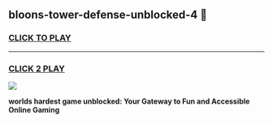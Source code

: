 
## bloons-tower-defense-unblocked-4 👋
<h3>
<a href="https://premium.freeplayer.one?title=bloons-tower-defense-unblocked-4&ref=14F">CLICK TO PLAY</a></h3>
<hr>

<h3>
<a href="https://premium.freeplayer.one?title=bloons-tower-defense-unblocked-4&ref=14F">CLICK 2 PLAY</a>
  
</h3>

<a href="https://premium.freeplayer.one?title=bloons-tower-defense-unblocked-4&ref=12F/"><img src="https://clearcache.store/games.png"></a>


**worlds hardest game unblocked: Your Gateway to Fun and Accessible Online Gaming**
